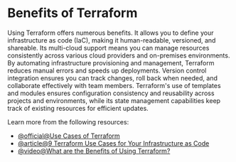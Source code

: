 # Benefits of Terraform

Using Terraform offers numerous benefits. It allows you to define your infrastructure as code (IaC), making it human-readable, versioned, and shareable. Its multi-cloud support means you can manage resources consistently across various cloud providers and on-premises environments. By automating infrastructure provisioning and management, Terraform reduces manual errors and speeds up deployments. Version control integration ensures you can track changes, roll back when needed, and collaborate effectively with team members. Terraform's use of templates and modules ensures configuration consistency and reusability across projects and environments, while its state management capabilities keep track of existing resources for efficient updates.

Learn more from the following resources:

- [@official@Use Cases of Terraform](https://developer.hashicorp.com/terraform/intro/use-cases#use-cases)
- [@article@9 Terraform Use Cases for Your Infrastructure as Code](https://spacelift.io/blog/terraform-use-cases)
- [@video@What are the Benefits of Using Terraform?](https://www.youtube.com/watch?v=0M4IvedbLJ4)